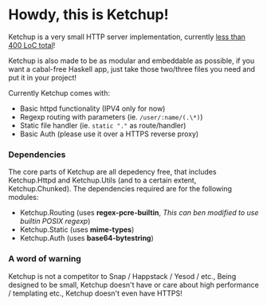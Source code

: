 # Howdy, this is Ketchup!

Ketchup is a very small HTTP server implementation, currently [less than 400 LoC total](http://ix.io/dch)!

Ketchup is also made to be as modular and embeddable as possible, if you want a cabal-free Haskell app, just take those two/three files you need and put it in your project!

Currently Ketchup comes with:

- Basic httpd functionality (IPV4 only for now)
- Regexp routing with parameters (ie. `/user/:name/(.\*)`)
- Static file handler (ie. `static "."` as route/handler)
- Basic Auth (please use it over a HTTPS reverse proxy)

### Dependencies

The core parts of Ketchup are all depedency free, that includes Ketchup.Httpd and Ketchup.Utils (and to a certain extent, Ketchup.Chunked).
The dependencies required are for the following modules:

- Ketchup.Routing (uses **regex-pcre-builtin**, *This can ben modified to use builtin POSIX regexp*)
- Ketchup.Static (uses **mime-types**)
- Ketchup.Auth (uses **base64-bytestring**)

### A word of warning

Ketchup is not a competitor to Snap / Happstack / Yesod / etc., Being designed to be small, Ketchup doesn't have or care about high performance / templating etc., Ketchup doesn't even have HTTPS!
